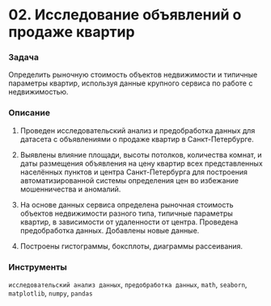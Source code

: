 # 02. Исследование объявлений о продаже квартир

### Задача

Определить рыночную стоимость объектов недвижимости и типичные параметры квартир, используя данные крупного сервиса по работе с недвижимостью.

### Описание

1. Проведен исследовательский анализ и предобработка данных для датасета с объявлениями о продаже квартир в Санкт-Петербурге. 

2. Выявлены влияние площади, высоты потолков, количества комнат, и даты размещения объявления на цену квартир всех представленных населённых пунктов и центра Санкт-Петербурга для построения автоматизированной системы определения цен во избежание мошенничества и аномалий.

4. На основе данных сервиса определена рыночная стоимость объектов недвижимости разного типа, типичные параметры квартир, в зависимости от удаленности от центра. Проведена предобработка данных. Добавлены новые данные.

5. Построены гистограммы, боксплоты, диаграммы рассеивания.

### Инструменты

`исследовательский анализ данных`, `предобработка данных`, `math`, `seaborn`, `matplotlib`, `numpy`, `pandas`